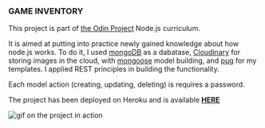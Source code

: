 ### GAME INVENTORY

This project is part of [the Odin Project](https://www.theodinproject.com/) Node.js curriculum.

It is aimed at putting into practice newly gained knowledge about how node.js works. To do it, I used [mongoDB](https://www.mongodb.com/) as a dabatase, [Cloudinary](https://cloudinary.com/) for storing images in the cloud, with [mongoose](https://mongoosejs.com/) model building, and [pug](https://pugjs.org/api/getting-started.html) for my templates. I applied REST principles in building the functionality.

Each model action (creating, updating, deleting) is requires a password.

The project has been deployed on Heroku and is available **[HERE](https://game-inventory-kikupiku.herokuapp.com/)**

![gif on the project in action](https://res.cloudinary.com/kikupiku/image/upload/v1597065130/project-gifs/game-inventory_fcitno.gif)